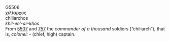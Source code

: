 <body>
  <p>G5506<br>  χιλίαρχος  <br> chiliarchos  <br><i>khil-ee‘-ar-khos </i><br>From <a href="g5507.htm">5507</a> and <a href="g0757.htm">757</a>  the <i>commander</i> <i>of</i> <i>a</i> <i>thousand</i> soldiers (“chiliarch”), that is, <i>colonel:</i> - (chief, high) captain.<br></p>
 </body>